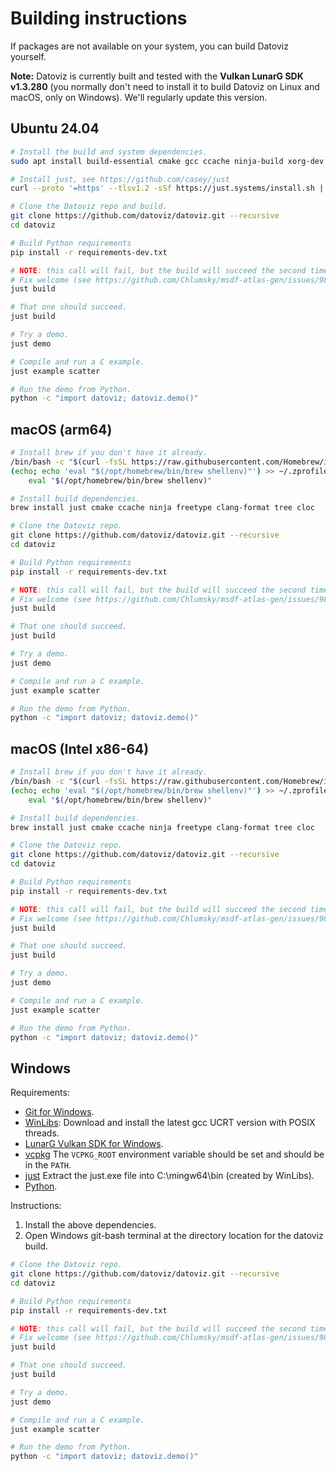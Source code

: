 # Building instructions

If packages are not available on your system, you can build Datoviz yourself.

**Note:** Datoviz is currently built and tested with the **Vulkan LunarG SDK v1.3.280** (you normally don't need to install it to build Datoviz on Linux and macOS, only on Windows). We'll regularly update this version.

## Ubuntu 24.04

```bash
# Install the build and system dependencies.
sudo apt install build-essential cmake gcc ccache ninja-build xorg-dev clang-format patchelf tree libtinyxml2-dev libfreetype-dev

# Install just, see https://github.com/casey/just
curl --proto '=https' --tlsv1.2 -sSf https://just.systems/install.sh | bash

# Clone the Datoviz repo and build.
git clone https://github.com/datoviz/datoviz.git --recursive
cd datoviz

# Build Python requirements
pip install -r requirements-dev.txt

# NOTE: this call will fail, but the build will succeed the second time.
# Fix welcome (see https://github.com/Chlumsky/msdf-atlas-gen/issues/98)
just build

# That one should succeed.
just build

# Try a demo.
just demo

# Compile and run a C example.
just example scatter

# Run the demo from Python.
python -c "import datoviz; datoviz.demo()"
```


## macOS (arm64)

```bash
# Install brew if you don't have it already.
/bin/bash -c "$(curl -fsSL https://raw.githubusercontent.com/Homebrew/install/HEAD/install.sh)"
(echo; echo 'eval "$(/opt/homebrew/bin/brew shellenv)"') >> ~/.zprofile
    eval "$(/opt/homebrew/bin/brew shellenv)"

# Install build dependencies.
brew install just cmake ccache ninja freetype clang-format tree cloc

# Clone the Datoviz repo.
git clone https://github.com/datoviz/datoviz.git --recursive
cd datoviz

# Build Python requirements
pip install -r requirements-dev.txt

# NOTE: this call will fail, but the build will succeed the second time.
# Fix welcome (see https://github.com/Chlumsky/msdf-atlas-gen/issues/98)
just build

# That one should succeed.
just build

# Try a demo.
just demo

# Compile and run a C example.
just example scatter

# Run the demo from Python.
python -c "import datoviz; datoviz.demo()"
```


## macOS (Intel x86-64)

```bash
# Install brew if you don't have it already.
/bin/bash -c "$(curl -fsSL https://raw.githubusercontent.com/Homebrew/install/HEAD/install.sh)"
(echo; echo 'eval "$(/opt/homebrew/bin/brew shellenv)"') >> ~/.zprofile
    eval "$(/opt/homebrew/bin/brew shellenv)"

# Install build dependencies.
brew install just cmake ccache ninja freetype clang-format tree cloc

# Clone the Datoviz repo.
git clone https://github.com/datoviz/datoviz.git --recursive
cd datoviz

# Build Python requirements
pip install -r requirements-dev.txt

# NOTE: this call will fail, but the build will succeed the second time.
# Fix welcome (see https://github.com/Chlumsky/msdf-atlas-gen/issues/98)
just build

# That one should succeed.
just build

# Try a demo.
just demo

# Compile and run a C example.
just example scatter

# Run the demo from Python.
python -c "import datoviz; datoviz.demo()"
```


## Windows

Requirements:

* [Git for Windows](https://git-scm.com/download/win).
* [WinLibs](https://winlibs.com/): Download and install the latest gcc UCRT version with POSIX threads.
* [LunarG Vulkan SDK for Windows](https://vulkan.lunarg.com/sdk/home#windows).
* [vcpkg](https://vcpkg.io/en/) The `VCPKG_ROOT` environment variable should be set and should be in the `PATH`.
* [just](https://github.com/casey/just/releases) Extract the just.exe file into C:\mingw64\bin (created by WinLibs).
* [Python](https://www.python.org/downloads).


Instructions:

1. Install the above dependencies.
2. Open Windows git-bash terminal at the directory location for the datoviz build.

```bash
# Clone the Datoviz repo.
git clone https://github.com/datoviz/datoviz.git --recursive
cd datoviz

# Build Python requirements
pip install -r requirements-dev.txt

# NOTE: this call will fail, but the build will succeed the second time.
# Fix welcome (see https://github.com/Chlumsky/msdf-atlas-gen/issues/98)
just build

# That one should succeed.
just build

# Try a demo.
just demo

# Compile and run a C example.
just example scatter

# Run the demo from Python.
python -c "import datoviz; datoviz.demo()"
```
